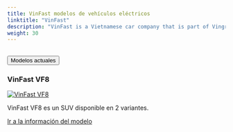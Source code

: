 ```yaml
---
title: VinFast modelos de vehículos eléctricos
linktitle: "VinFast"
description: "VinFast is a Vietnamese car company that is part of Vingroup, one of the largest private corporations in Vietnam. VinFast was founded in 2017 and is the first Vietnamese car brand to expand into global markets."
weight: 30
---
```

<!-- markdownlint-disable MD033 -->
<!-- markdownlint-disable MD010 -->


<div class="accordion" id="accordionPanelsStayOpenExample">
    <div class="accordion-item">
        <h2 class="accordion-header">
            <button class="accordion-button" type="button" data-bs-toggle="collapse" data-bs-target="#panelsStayOpen-collapseOne" aria-expanded="true" aria-controls="panelsStayOpen-collapseOne">
                        Modelos actuales
            </button>
        </h2>
        <div id="panelsStayOpen-collapseOne" class="accordion-collapse collapse show">
            <div class="accordion-body">
    <div class="container p-3 mb-4 bg-body-tertiary rounded border">
        <h3>VinFast VF8</h3>
        <div class="row">
            <div class="col col-12 col-md-6">
                <a href="vf8">
                    <img src="https://media.evkx.net/multimedia/models/vinfast/vf8/vf8_plus/main_1_st.jpg" class="img-fluid" alt="VinFast VF8" >
                </a>
            </div>
            <div class="col col-12 col-md-6"><p>
VinFast VF8 es un SUV disponible en 2 variantes.
</p>
	<a href="vf8/" class="btn btn-outline-primary" role="button">Ir a la información del modelo</a>
		</div>
	</div>
</div>
        </div>
    </div>
</div></div>
